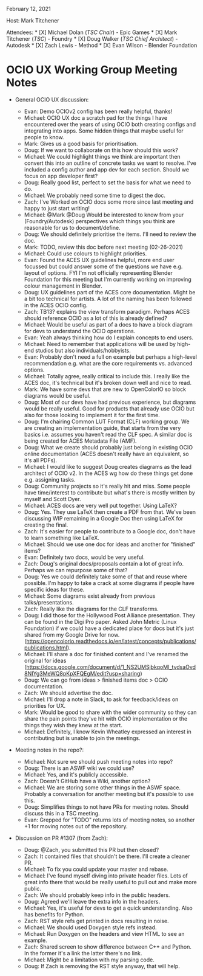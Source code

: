 <!-- SPDX-License-Identifier: CC-BY-4.0 -->
<!-- Copyright Contributors to the OpenColorIO Project. -->

February 12, 2021

Host: Mark Titchener

Attendees:
    * [X] Michael Dolan (_TSC Chair_) - Epic Games
    * [X] Mark Titchener (_TSC_) - Foundry
    * [X] Doug Walker (_TSC Chief Architect_) - Autodesk
    * [X] Zach Lewis - Method
    * [X] Evan Wilson - Blender Foundation

# **OCIO UX Working Group Meeting Notes**

* General OCIO UX discussion:
    - Evan: Demo OCIOv2 config has been really helpful, thanks!
    - Michael: OCIO UX doc a scratch pad for the things I have encountered over
      the years of using OCIO both creating configs and integrating into
      apps. Some hidden things that maybe useful for people to know.
    - Mark: Gives us a good basis for prioritisation.
    - Doug: If we want to collaborate on this how should this work?
    - Michael: We could highlight things we think are important then convert
      this into an outline of concrete tasks we want to resolve. I've included a
      config author and app dev for each section. Should we focus on app
      developer first?
    - Doug: Really good list, perfect to set the basis for what we need to do.
    - Michael: We probably need some time to digest the doc.
    - Zach: I've Worked on OCIO docs some more since last meeting and happy to
      just start writing!
    - Michael: @Mark @Doug Would be interested to know from your
      (Foundry/Autodesk) perspectives which things you think are reasonable for
      us to document/define.
    - Doug: We should definitely prioritise the items. I'll need to review the
      doc.
    - Mark: TODO, review this doc before next meeting (02-26-2021)
    - Michael: Could use colours to highlight priorities.
    - Evan: Found the ACES UX guidelines helpful, more end user focussed but
      could answer some of the questions we have e.g. layout of options. FYI I'm
      not officially representing Blender Foundation for this meeting but I'm
      currently working on improving colour management in Blender.
    - Doug: UX guidelines part of the ACES core documentation. Might be a bit
      too technical for artists. A lot of the naming has been followed in the
      ACES OCIO config.
    - Zach: TB13? explains the view transform paradigm. Perhaps ACES should
      reference OCIO as a lot of this is already defined?
    - Michael: Would be useful as part of a docs to have a block diagram for
      devs to understand the OCIO operations.
    - Evan: Yeah always thinking how do I explain concepts to end users.
    - Michael: Need to remember that applications will be used by high-end
      studios but also individuals/hobbyists.
    - Evan: Probably don't need a full on example but perhaps a high-level
      recommendation e.g. what are the core requirements vs. advanced options.
    - Michael: Totally agree, really critical to include this. I really like the
      ACES doc, it's technical but it's broken down well and nice to read.
    - Mark: We have some devs that are new to OpenColorIO so block diagrams
      would be useful.
    - Doug: Most of our devs have had previous experience, but diagrams would be
      really useful. Good for products that already use OCIO but also for those
      looking to implement it for the first time.
    - Doug: I'm chairing Common LUT Format (CLF) working group. We are creating
      an implementation guide, that starts from the very basics i.e. assumes you
      haven't read the CLF spec. A similar doc is being created for ACES
      Metadata File (AMF).
    - Doug: What we create should probably just belong in existing OCIO online
      documentation (ACES doesn't really have an equivalent, so it's all PDFs).
    - Michael: I would like to suggest Doug creates diagrams as the lead
      architect of OCIO v2. In the ACES wg how do these things get done e.g.
      assigning tasks.
    - Doug: Community projects so it's really hit and miss. Some people have
      time/interest to contribute but what's there is mostly written by myself
      and Scott Dyer.
    - Michael: ACES docs are very well put together. Using LaTeX?
    - Doug: Yes. They use LaTeX then create a PDF from that. We've been
      discussing WIP remaining in a Google Doc then using LaTeX for creating the
      final.
    - Zach: It's easier for people to contribute to a Google doc, don't have to
      learn something like LaTeX.
    - Michael: Should we use one doc for ideas and another for "finished" items?
    - Evan: Definitely two docs, would be very useful. 
    - Zach: Doug's original docs/proposals contain a lot of great info. Perhaps
      we can repurpose some of that?
    - Doug: Yes we could definitely take some of that and reuse where possible.
      I'm happy to take a crack at some diagrams if people have specific ideas
      for these.
    - Michael: Some diagrams exist already from previous talks/presentations.
    - Zach: Really like the diagrams for the CLF transforms.
    - Doug: I did those for the Hollywood Post Alliance presentation. They can be
      found in the Digi Pro paper. Asked John Metric (Linux Foundation) if we
      could have a dedicated place for docs but it's just shared from my Google
      Drive for now.
      (https://opencolorio.readthedocs.io/en/latest/concepts/publications/publications.html).
    - Michael: I'll share a doc for finished content and I've renamed the
      original for ideas
      (https://docs.google.com/document/d/1_NS2UMSjbkqoMI_tvdsaOvd8NIYg3MeWQ8pKpXFQEgM/edit?usp=sharing)
    - Doug: We can go from ideas > finished items doc > OCIO documentation.
    - Zach: We should advertise the doc.
    - Michael: I'll drop a note in Slack, to ask for feedback/ideas on
      priorities for UX.
    - Mark: Would be good to share with the wider community so they can share
      the pain points they've hit with OCIO implementation or the things they
      wish they knew at the start.
    - Michael: Definitely, I know Kevin Wheatley expressed an interest in
      contributing but is unable to join the meetings.

 * Meeting notes in the repo?:
    - Michael: Not sure we should push meeting notes into repo?
    - Doug: There is an ASWF wiki we could use?
    - Michael: Yes, and it's publicly accessible.
    - Zach: Doesn't GitHub have a Wiki, another option?
    - Michael: We are storing some other things in the ASWF space. Probably a
      conversation for another meeting but it's possible to use this.
    - Doug: Simplifies things to not have PRs for meeting notes. Should discuss
      this in a TSC meeting.
    - Evan: Grepped for "TODO" returns lots of meeting notes, so another +1 for
      moving notes out of the repository.

* Discussion on PR #1307 (from Zach):
    - Doug: @Zach, you submitted this PR but then closed?
    - Zach: It contained files that shouldn't be there. I'll create a cleaner
      PR.
    - Michael: To fix you could update your master and rebase.
    - Michael: I've found myself diving into private header files. Lots of great
      info there that would be really useful to pull out and make more public.
    - Zach: We should probably keep info in the public headers.
    - Doug: Agreed we'll leave the extra info in the headers.
    - Michael: Yes, it's useful for devs to get a quick understanding. Also has
      benefits for Python.
    - Zach: RST style refs get printed in docs resulting in noise.
    - Michael: We should used Doxygen style refs instead.
    - Michael: Run Doxygen on the headers and view HTML to see an example.
    - Zach: Shared screen to show difference between C++ and Python. In the former
      it's a link the latter there's no link.
    - Michael: Might be a limitation with my parsing code.
    - Doug: If Zach is removing the RST style anyway, that will help.